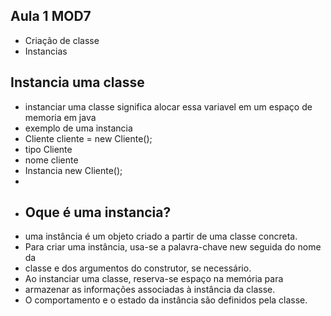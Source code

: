 ## Aula 1 MOD7

* Criação de classe 
* Instancias

## Instancia uma classe
* instanciar uma classe significa alocar essa variavel em um espaço de memoria em java
*  exemplo de uma instancia
* Cliente cliente = new Cliente();
* tipo Cliente
* nome cliente
* Instancia new Cliente();
* 
* ## Oque é uma instancia?
* uma instância é um objeto criado a partir de uma classe concreta. 
* Para criar uma instância, usa-se a palavra-chave new seguida do nome da 
* classe e dos argumentos do construtor, se necessário.
* Ao instanciar uma classe, reserva-se espaço na memória para 
* armazenar as informações associadas à instância da classe. 
* O comportamento e o estado da instância são definidos pela classe.